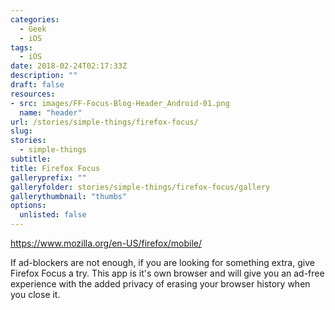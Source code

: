```yaml
---
categories: 
  - Geek
  - iOS
tags:
  - iOS
date: 2018-02-24T02:17:33Z
description: ""
draft: false
resources: 
- src: images/FF-Focus-Blog-Header_Android-01.png
  name: "header"
url: /stories/simple-things/firefox-focus/
slug:
stories: 
  - simple-things
subtitle: 
title: Firefox Focus
galleryprefix: ""
galleryfolder: stories/simple-things/firefox-focus/gallery
gallerythumbnail: "thumbs"
options:
  unlisted: false
---
```


https://www.mozilla.org/en-US/firefox/mobile/

If ad-blockers are not enough, if you are looking for something extra, give Firefox Focus a try. This app is it's own browser and will give you an ad-free experience with the added privacy of erasing your browser history when you close it.
<!--more-->